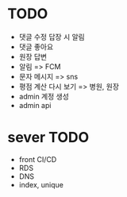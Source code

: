 # TODO
- 댓글 수정 답장 시 알림
- 댓글 좋아요
- 원장 답변
- 알림 => FCM
- 문자 메시지 => sns
- 평점 계산 다시 보기 => 병원, 원장
- admin 계정 생성
- admin api

# sever TODO
- front CI/CD
- RDS
- DNS
- index, unique